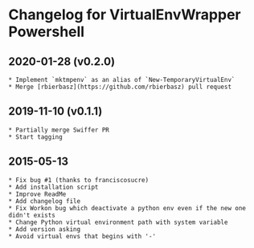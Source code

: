 # Changelog for VirtualEnvWrapper Powershell

## 2020-01-28 (v0.2.0)
	* Implement `mktmpenv` as an alias of `New-TemporaryVirtualEnv`
	* Merge [rbierbasz](https://github.com/rbierbasz) pull request

## 2019-11-10 (v0.1.1)
	* Partially merge Swiffer PR
	* Start tagging
	
## 2015-05-13
	* Fix bug #1 (thanks to franciscosucre)
	* Add installation script
	* Improve ReadMe
	* Add changelog file
	* Fix Workon bug which deactivate a python env even if the new one didn't exists
	* Change Python virtual environment path with system variable
	* Add version asking
	* Avoid virtual envs that begins with '-'
